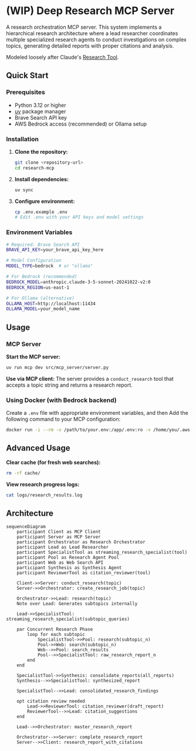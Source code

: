 # (WIP) Deep Research MCP Server

A research orchestration MCP server. This system implements a hierarchical research architecture where a lead researcher coordinates multiple specialized research agents to conduct investigations on complex topics, generating detailed reports with proper citations and analysis.

Modeled loosely after Claude's [Research Tool](https://www.anthropic.com/engineering/multi-agent-research-system).

## Quick Start

### Prerequisites

- Python 3.12 or higher
- [uv](https://docs.astral.sh/uv/) package manager
- Brave Search API key
- AWS Bedrock access (recommended) or Ollama setup

### Installation

1. **Clone the repository:**
   ```bash
   git clone <repository-url>
   cd research-mcp
   ```

2. **Install dependencies:**
   ```bash
   uv sync
   ```

3. **Configure environment:**
   ```bash
   cp .env.example .env
   # Edit .env with your API keys and model settings
   ```

### Environment Variables

```bash
# Required: Brave Search API
BRAVE_API_KEY=your_brave_api_key_here

# Model Configuration
MODEL_TYPE=bedrock  # or "ollama"

# For Bedrock (recommended)
BEDROCK_MODEL=anthropic.claude-3-5-sonnet-20241022-v2:0
BEDROCK_REGION=us-east-1

# For Ollama (alternative)
OLLAMA_HOST=http://localhost:11434
OLLAMA_MODEL=your_model_name
```

## Usage

### MCP Server

**Start the MCP server:**
```bash
uv run mcp dev src/mcp_server/server.py
```

**Use via MCP client:**
The server provides a `conduct_research` tool that accepts a topic string and returns a research report.

### Using Docker (with Bedrock backend)

Create a `.env` file with appropriate environment variables, and then
Add the following command to your MCP configuration:

```bash
docker run -i --rm -v /path/to/your.env:/app/.env:ro -v /home/you/.aws:/home/mcp/.aws ghcr.io/karashiiro/research-mcp:main
```

## Advanced Usage

**Clear cache (for fresh web searches):**
```bash
rm -rf cache/
```

**View research progress logs:**
```bash
cat logs/research_results.log
```

## Architecture

```mermaid
sequenceDiagram
    participant Client as MCP Client
    participant Server as MCP Server
    participant Orchestrator as Research Orchestrator
    participant Lead as Lead Researcher
    participant SpecialistTool as streaming_research_specialist(tool)
    participant Pool as Research Agent Pool
    participant Web as Web Search API
    participant Synthesis as Synthesis Agent
    participant ReviewerTool as citation_reviewer(tool)

    Client->>Server: conduct_research(topic)
    Server->>Orchestrator: create_research_job(topic)
    
    Orchestrator->>Lead: research(topic)
    Note over Lead: Generates subtopics internally
    
    Lead->>SpecialistTool: streaming_research_specialist(subtopic_queries)
    
    par Concurrent Research Phase
        loop for each subtopic
            SpecialistTool->>Pool: research(subtopic_n)
            Pool->>Web: search(subtopic_n)
            Web-->>Pool: search_results
            Pool-->>SpecialistTool: raw_research_report_n
        end
    end
    
    SpecialistTool->>Synthesis: consolidate_reports(all_reports)
    Synthesis-->>SpecialistTool: synthesized_report
    
    SpecialistTool-->>Lead: consolidated_research_findings
    
    opt citation review needed
        Lead->>ReviewerTool: citation_reviewer(draft_report)
        ReviewerTool-->>Lead: citation_suggestions
    end
    
    Lead-->>Orchestrator: master_research_report
    
    Orchestrator-->>Server: complete_research_report
    Server-->>Client: research_report_with_citations
```
